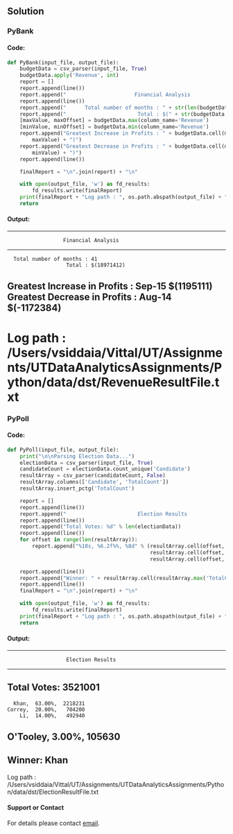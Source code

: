 ## Solution
### PyBank
#### Code:
```python
def PyBank(input_file, output_file):
    budgetData = csv_parser(input_file, True)
    budgetData.apply('Revenue', int)
    report = []
    report.append(line())
    report.append("                      Financial Analysis                      ")
    report.append(line())
    report.append("      Total number of months : " + str(len(budgetData)))
    report.append("                       Total : $(" + str(budgetData.sum('Revenue')) + ")")
    [maxValue, maxOffset] = budgetData.max(column_name='Revenue')
    [minValue, minOffset] = budgetData.min(column_name='Revenue')
    report.append("Greatest Increase in Profits : " + budgetData.cell(maxOffset, 'Date') + "  $(" + str(
        maxValue) + ")")
    report.append("Greatest Decrease in Profits : " + budgetData.cell(minOffset, 'Date') + "  $(" + str(
        minValue) + ")")
    report.append(line())

    finalReport = "\n".join(report) + "\n"

    with open(output_file, 'w') as fd_results:
        fd_results.write(finalReport)
    print(finalReport + "Log path : ", os.path.abspath(output_file) + "\n" + line(2))
    return
```
#### Output:

----------------------------------------------------------------------------------
                      Financial Analysis                      
----------------------------------------------------------------------------------
      Total number of months : 41
                       Total : $(18971412)
Greatest Increase in Profits : Sep-15  $(1195111)
Greatest Decrease in Profits : Aug-14  $(-1172384)
----------------------------------------------------------------------------------
Log path :  /Users/vsiddaia/Vittal/UT/Assignments/UTDataAnalyticsAssignments/Python/data/dst/RevenueResultFile.txt
==================================================================================


### PyPoll
#### Code:
```python
def PyPoll(input_file, output_file):
    print("\n\nParsing Election Data...")
    electionData = csv_parser(input_file, True)
    candidateCount = electionData.count_unique('Candidate')
    resultArray = csv_parser(candidateCount, False)
    resultArray.columns(['Candidate', 'TotalCount'])
    resultArray.insert_pctg('TotalCount')

    report = []
    report.append(line())
    report.append("                       Election Results                       ")
    report.append(line())
    report.append("Total Votes: %d" % len(electionData))
    report.append(line())
    for offset in range(len(resultArray)):
        report.append("%10s, %6.2f%%, %8d" % (resultArray.cell(offset, column_offset=0),
                                              resultArray.cell(offset, column_offset=2) * 100.0,
                                              resultArray.cell(offset, column_offset=1)))

    report.append(line())
    report.append("Winner: " + resultArray.cell(resultArray.max('TotalCount')[1], column_offset=0))
    report.append(line())
    finalReport = "\n".join(report) + "\n"

    with open(output_file, 'w') as fd_results:
        fd_results.write(finalReport)
    print(finalReport + "Log path : ", os.path.abspath(output_file) + "\n" + line(2))
    return
```
#### Output:
----------------------------------------------------------------------------------
                       Election Results                       
----------------------------------------------------------------------------------
Total Votes: 3521001
----------------------------------------------------------------------------------
      Khan,  63.00%,  2218231
    Correy,  20.00%,   704200
        Li,  14.00%,   492940
  O'Tooley,   3.00%,   105630
----------------------------------------------------------------------------------
Winner: Khan
----------------------------------------------------------------------------------
Log path :  /Users/vsiddaia/Vittal/UT/Assignments/UTDataAnalyticsAssignments/Python/data/dst/ElectionResultFile.txt
#### Support or Contact

For details please contact [email](vittal.siddaiah@gmail.com).
